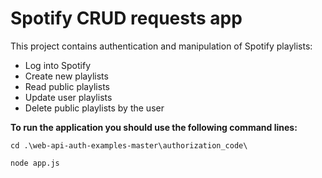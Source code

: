 # Spotify CRUD requests app


This project contains authentication and manipulation of Spotify playlists:

* Log into Spotify
* Create new playlists
* Read public playlists
* Update user playlists
* Delete public playlists by the user

**To run the application you should use the following command lines:**

`cd .\web-api-auth-examples-master\authorization_code\`

`node app.js`